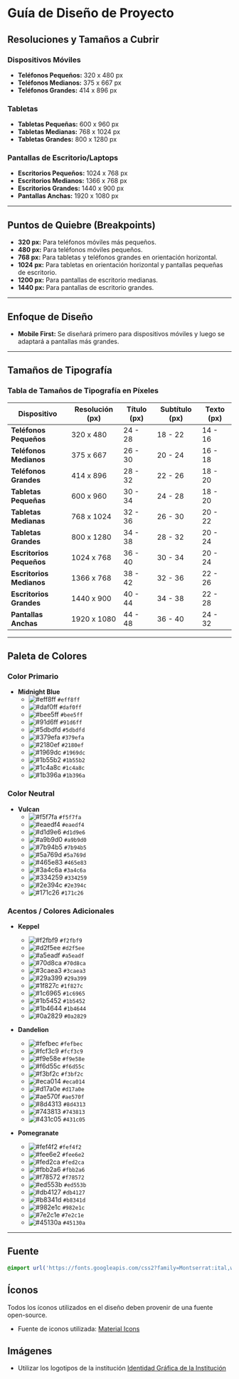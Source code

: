 # Guía de Diseño de Proyecto

## Resoluciones y Tamaños a Cubrir

### Dispositivos Móviles

- **Teléfonos Pequeños:** 320 x 480 px
- **Teléfonos Medianos:** 375 x 667 px
- **Teléfonos Grandes:** 414 x 896 px

### Tabletas

- **Tabletas Pequeñas:** 600 x 960 px
- **Tabletas Medianas:** 768 x 1024 px
- **Tabletas Grandes:** 800 x 1280 px

### Pantallas de Escritorio/Laptops

- **Escritorios Pequeños:** 1024 x 768 px
- **Escritorios Medianos:** 1366 x 768 px
- **Escritorios Grandes:** 1440 x 900 px
- **Pantallas Anchas:** 1920 x 1080 px

******************************

## Puntos de Quiebre (Breakpoints)

- **320 px:** Para teléfonos móviles más pequeños.
- **480 px:** Para teléfonos móviles pequeños.
- **768 px:** Para tabletas y teléfonos grandes en orientación horizontal.
- **1024 px:** Para tabletas en orientación horizontal y pantallas pequeñas de escritorio.
- **1200 px:** Para pantallas de escritorio medianas.
- **1440 px:** Para pantallas de escritorio grandes.

******************************

## Enfoque de Diseño

- **Mobile First:** Se diseñará primero para dispositivos móviles y luego se adaptará a pantallas más grandes.

******************************

## Tamaños de Tipografía

### Tabla de Tamaños de Tipografía en Píxeles

| **Dispositivo**            | **Resolución (px)** | **Título (px)** | **Subtítulo (px)** | **Texto (px)** |
|----------------------------|---------------------|------------------|--------------------|----------------|
| **Teléfonos Pequeños**     | 320 x 480           | 24 - 28          | 18 - 22            | 14 - 16        |
| **Teléfonos Medianos**     | 375 x 667           | 26 - 30          | 20 - 24            | 16 - 18        |
| **Teléfonos Grandes**      | 414 x 896           | 28 - 32          | 22 - 26            | 18 - 20        |
| **Tabletas Pequeñas**      | 600 x 960           | 30 - 34          | 24 - 28            | 18 - 20        |
| **Tabletas Medianas**      | 768 x 1024          | 32 - 36          | 26 - 30            | 20 - 22        |
| **Tabletas Grandes**       | 800 x 1280          | 34 - 38          | 28 - 32            | 20 - 24        |
| **Escritorios Pequeños**   | 1024 x 768          | 36 - 40          | 30 - 34            | 20 - 24        |
| **Escritorios Medianos**   | 1366 x 768          | 38 - 42          | 32 - 36            | 22 - 26        |
| **Escritorios Grandes**    | 1440 x 900          | 40 - 44          | 34 - 38            | 22 - 28        |
| **Pantallas Anchas**       | 1920 x 1080         | 44 - 48          | 36 - 40            | 24 - 32        |

******************************

## Paleta de Colores

### Color Primario

- **Midnight Blue**
  - ![#eff8ff](https://placehold.it/15/eff8ff/000000?text=+) `#eff8ff`
  - ![#daf0ff](https://placehold.it/15/daf0ff/000000?text=+) `#daf0ff`
  - ![#bee5ff](https://placehold.it/15/bee5ff/000000?text=+) `#bee5ff`
  - ![#91d6ff](https://placehold.it/15/91d6ff/000000?text=+) `#91d6ff`
  - ![#5dbdfd](https://placehold.it/15/5dbdfd/000000?text=+) `#5dbdfd`
  - ![#379efa](https://placehold.it/15/379efa/000000?text=+) `#379efa`
  - ![#2180ef](https://placehold.it/15/2180ef/000000?text=+) `#2180ef`
  - ![#1969dc](https://placehold.it/15/1969dc/000000?text=+) `#1969dc`
  - ![#1b55b2](https://placehold.it/15/1b55b2/000000?text=+) `#1b55b2`
  - ![#1c4a8c](https://placehold.it/15/1c4a8c/000000?text=+) `#1c4a8c`
  - ![#1b396a](https://placehold.it/15/1b396a/000000?text=+) `#1b396a`

### Color Neutral

- **Vulcan**
  - ![#f5f7fa](https://placehold.it/15/f5f7fa/000000?text=+) `#f5f7fa`
  - ![#eaedf4](https://placehold.it/15/eaedf4/000000?text=+) `#eaedf4`
  - ![#d1d9e6](https://placehold.it/15/d1d9e6/000000?text=+) `#d1d9e6`
  - ![#a9b9d0](https://placehold.it/15/a9b9d0/000000?text=+) `#a9b9d0`
  - ![#7b94b5](https://placehold.it/15/7b94b5/000000?text=+) `#7b94b5`
  - ![#5a769d](https://placehold.it/15/5a769d/000000?text=+) `#5a769d`
  - ![#465e83](https://placehold.it/15/465e83/000000?text=+) `#465e83`
  - ![#3a4c6a](https://placehold.it/15/3a4c6a/000000?text=+) `#3a4c6a`
  - ![#334259](https://placehold.it/15/334259/000000?text=+) `#334259`
  - ![#2e394c](https://placehold.it/15/2e394c/000000?text=+) `#2e394c`
  - ![#171c26](https://placehold.it/15/171c26/000000?text=+) `#171c26`

### Acentos / Colores Adicionales

- **Keppel**
  - ![#f2fbf9](https://placehold.it/15/f2fbf9/000000?text=+) `#f2fbf9`
  - ![#d2f5ee](https://placehold.it/15/d2f5ee/000000?text=+) `#d2f5ee`
  - ![#a5eadf](https://placehold.it/15/a5eadf/000000?text=+) `#a5eadf`
  - ![#70d8ca](https://placehold.it/15/70d8ca/000000?text=+) `#70d8ca`
  - ![#3caea3](https://placehold.it/15/3caea3/000000?text=+) `#3caea3`
  - ![#29a399](https://placehold.it/15/29a399/000000?text=+) `#29a399`
  - ![#1f827c](https://placehold.it/15/1f827c/000000?text=+) `#1f827c`
  - ![#1c6965](https://placehold.it/15/1c6965/000000?text=+) `#1c6965`
  - ![#1b5452](https://placehold.it/15/1b5452/000000?text=+) `#1b5452`
  - ![#1b4644](https://placehold.it/15/1b4644/000000?text=+) `#1b4644`
  - ![#0a2829](https://placehold.it/15/0a2829/000000?text=+) `#0a2829`

- **Dandelion**
  - ![#fefbec](https://placehold.it/15/fefbec/000000?text=+) `#fefbec`
  - ![#fcf3c9](https://placehold.it/15/fcf3c9/000000?text=+) `#fcf3c9`
  - ![#f9e58e](https://placehold.it/15/f9e58e/000000?text=+) `#f9e58e`
  - ![#f6d55c](https://placehold.it/15/f6d55c/000000?text=+) `#f6d55c`
  - ![#f3bf2c](https://placehold.it/15/f3bf2c/000000?text=+) `#f3bf2c`
  - ![#eca014](https://placehold.it/15/eca014/000000?text=+) `#eca014`
  - ![#d17a0e](https://placehold.it/15/d17a0e/000000?text=+) `#d17a0e`
  - ![#ae570f](https://placehold.it/15/ae570f/000000?text=+) `#ae570f`
  - ![#8d4313](https://placehold.it/15/8d4313/000000?text=+) `#8d4313`
  - ![#743813](https://placehold.it/15/743813/000000?text=+) `#743813`
  - ![#431c05](https://placehold.it/15/431c05/000000?text=+) `#431c05`

- **Pomegranate**
  - ![#fef4f2](https://placehold.it/15/fef4f2/000000?text=+) `#fef4f2`
  - ![#fee6e2](https://placehold.it/15/fee6e2/000000?text=+) `#fee6e2`
  - ![#fed2ca](https://placehold.it/15/fed2ca/000000?text=+) `#fed2ca`
  - ![#fbb2a6](https://placehold.it/15/fbb2a6/000000?text=+) `#fbb2a6`
  - ![#f78572](https://placehold.it/15/f78572/000000?text=+) `#f78572`
  - ![#ed553b](https://placehold.it/15/ed553b/000000?text=+) `#ed553b`
  - ![#db4127](https://placehold.it/15/db4127/000000?text=+) `#db4127`
  - ![#b8341d](https://placehold.it/15/b8341d/000000?text=+) `#b8341d`
  - ![#982e1c](https://placehold.it/15/982e1c/000000?text=+) `#982e1c`
  - ![#7e2c1e](https://placehold.it/15/7e2c1e/000000?text=+) `#7e2c1e`
  - ![#45130a](https://placehold.it/15/45130a/000000?text=+) `#45130a`

******************************

## Fuente


```css
@import url('https://fonts.googleapis.com/css2?family=Montserrat:ital,wght@0,100..900;1,100..900&display=swap');
```

## Íconos

Todos los íconos utilizados en el diseño deben provenir de una fuente open-source.

- Fuente de iconos utilizada: [Material Icons](https://fonts.google.com/icons)

## Imágenes

- Utilizar los logotipos de la institución [Identidad Gráfica de la Institución](https://sites.google.com/itcelaya.edu.mx/comunicacion-y-difusion/identidad-gr%C3%A1fica?authuser=0#h.h0el5olgihme)
